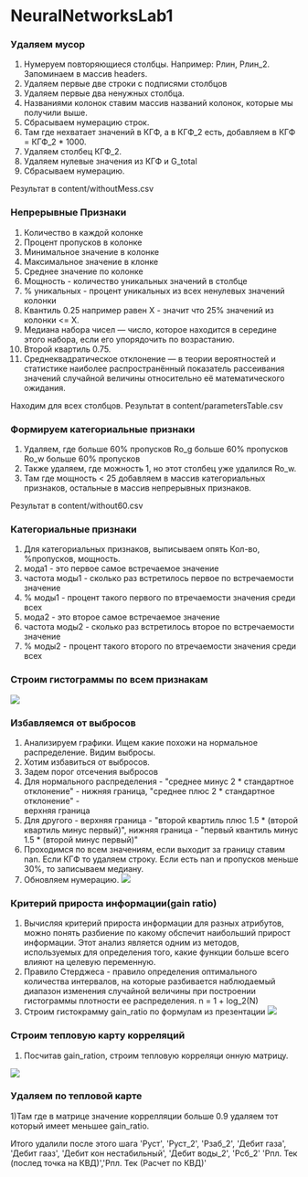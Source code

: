 # NeuralNetworksLab1

### Удаляем мусор
1) Нумеруем повторяющиеся столбцы. Например:
Рлин, Рлин_2. Запоминаем в массив headers.
2) Удаляем первые две строки с подписями
столбцов
3) Удаляем первые два ненужных столбца.
4) Названиями колонок ставим массив
названий колонок, которые мы получили выше.
5) Сбрасываем нумерацию строк.
6) Там где нехватает значений в КГФ, а в КГФ_2
есть, добавляем в КГФ = КГФ_2 * 1000.
7) Удаляем столбец КГФ_2.
8) Удаляем нулевые значения из КГФ и G_total
9) Сбрасываем нумерацию.

Результат в content/withoutMess.csv

### Непрерывные Признаки
1) Количество в каждой колонке
2) Процент пропусков в колонке
3) Минимальное значение в колонке
4) Максимальное значение в клонке
5) Среднее значение по колонке
6) Мощность - количество уникальных 
значений в столбце
7) % уникальных - процент уникальных из всех
ненулевых значений колонки
8) Квантиль 0.25 например равен Х - значит 
что 25% значений из колонки <= Х.
9) Медиана набора чисел — число, которое
находится в середине этого набора, если 
его упорядочить по возрастанию.
10) Второй квартиль 0.75.
11) Среднеквадратическое отклонение — в 
теории вероятностей и статистике наиболее 
распространённый показатель рассеивания 
значений случайной величины относительно
её математического ожидания. 

Находим для всех столбцов. Результат в content/parametersTable.csv

### Формируем категориальные признаки
1) Удаляем, где больше 60% пропусков
Ro_g  больше 60% пропусков
Ro_w  больше 60% пропусков
2) Также удаляем, где можность 1, но этот
столбец уже удалился Ro_w.
3) Там где мощность < 25 добавляем в 
массив категориальных признаков,
остальные в массив непрерывных признаков.

Результат в content/without60.csv

### Категориальные признаки
1) Для категориальных признаков, выписываем 
опять Кол-во, %пропусков, мощность.
2) мода1 - это первое самое встречаемое значение
3) частота моды1 - сколько раз встретилось 
первое по встречаемости значение
4) % моды1 - процент такого первого по 
втречаемости значения среди всех
5) мода2 - это второе самое встречаемое значение
6) частота моды2 - сколько раз встретилось 
второе по встречаемости значение
7) % моды2 - процент такого второго по 
втречаемости значения среди всех

### Строим гистограммы по всем признакам
![](content/hist.png)

### Избавляемся от выбросов
1) Анализируем графики. Ищем какие похожи на 
нормальное распределение. Видим выбросы.
2) Хотим избавиться от выбросов.
3) Задем порог отсечения выбросов
4) Для нормального распределения - "среднее минус
2 * стандартное отклонение" - нижняя граница,
"среднее плюс 2 * стандартное отклонение" -  
верхняя граница
5) Для другого - верхняя граница - "второй квартиль
плюс 1.5 * (второй квартиль минус первый)", нижняя
граница - "первый квантиль минус 1.5 * (второй 
минус первый)" 
6) Проходимся по всем значениям, если выходит за
границу ставим nan. Если КГФ то удаляем строку.
Если есть nan и пропусков меньше 30%, то записываем
медиану.
7) Обновляем нумерацию.
![](content/hist2.png)

### Критерий прироста информации(gain ratio)
1) Вычисляя критерий прироста информации для 
разных атрибутов, можно понять разбиение по какому
обспечит наибольший прирост информации.  Этот анализ
является одним из методов, используемых для 
определения того, какие функции больше всего влияют
на целевую переменную.
2) Правило Стерджеса - правило определения
оптимального количества интервалов, на которые 
разбивается наблюдаемый диапазон изменения
случайной величины при построении гистограммы
плотности ее распределения. n = 1 + log_2(N)
3) Строим гистокрамму gain_ratio по формулам из презентации
![](content/hist3.png)

### Строим тепловую карту корреляций
1) Посчитав gain_ration, строим тепловую корреляци
онную матрицу. 

![](content/corrMatrix.png)

### Удаляем по тепловой карте
1)Там где в матрице значение 
коррелляции больше 0.9 удаляем тот который имеет
меньшее gain_ratio.

Итого удалили после этого шага 'Руст', 'Руст_2', 'Рзаб_2', 'Дебит газа', 'Дебит гааз', 'Дебит кон нестабильный', 'Дебит воды_2', 'Pсб_2' 'Рпл. Тек (послед точка на КВД)','Рпл. Тек (Расчет по КВД)'

